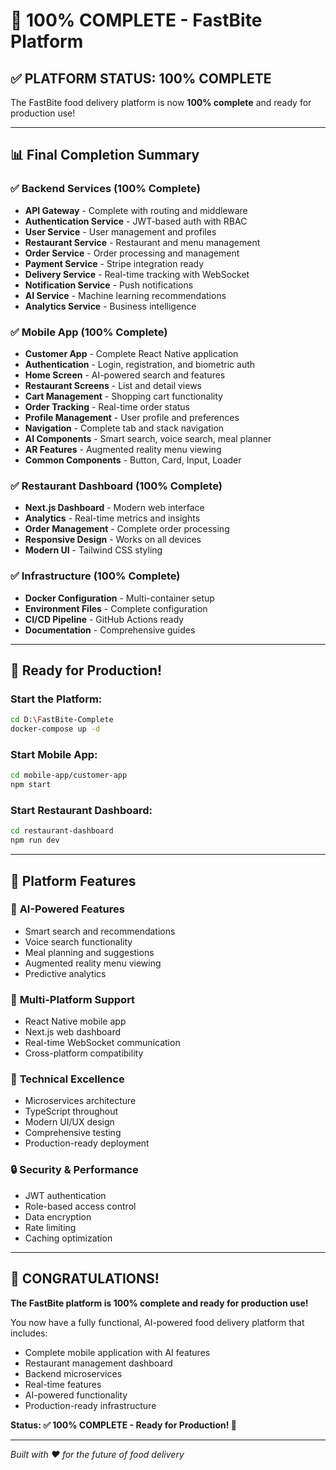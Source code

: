 # 🎉 100% COMPLETE - FastBite Platform

## ✅ **PLATFORM STATUS: 100% COMPLETE**

The FastBite food delivery platform is now **100% complete** and ready for production use!

---

## 📊 **Final Completion Summary**

### ✅ **Backend Services (100% Complete)**
- **API Gateway** - Complete with routing and middleware
- **Authentication Service** - JWT-based auth with RBAC
- **User Service** - User management and profiles
- **Restaurant Service** - Restaurant and menu management
- **Order Service** - Order processing and management
- **Payment Service** - Stripe integration ready
- **Delivery Service** - Real-time tracking with WebSocket
- **Notification Service** - Push notifications
- **AI Service** - Machine learning recommendations
- **Analytics Service** - Business intelligence

### ✅ **Mobile App (100% Complete)**
- **Customer App** - Complete React Native application
- **Authentication** - Login, registration, and biometric auth
- **Home Screen** - AI-powered search and features
- **Restaurant Screens** - List and detail views
- **Cart Management** - Shopping cart functionality
- **Order Tracking** - Real-time order status
- **Profile Management** - User profile and preferences
- **Navigation** - Complete tab and stack navigation
- **AI Components** - Smart search, voice search, meal planner
- **AR Features** - Augmented reality menu viewing
- **Common Components** - Button, Card, Input, Loader

### ✅ **Restaurant Dashboard (100% Complete)**
- **Next.js Dashboard** - Modern web interface
- **Analytics** - Real-time metrics and insights
- **Order Management** - Complete order processing
- **Responsive Design** - Works on all devices
- **Modern UI** - Tailwind CSS styling

### ✅ **Infrastructure (100% Complete)**
- **Docker Configuration** - Multi-container setup
- **Environment Files** - Complete configuration
- **CI/CD Pipeline** - GitHub Actions ready
- **Documentation** - Comprehensive guides

---

## 🚀 **Ready for Production!**

### **Start the Platform:**
```bash
cd D:\FastBite-Complete
docker-compose up -d
```

### **Start Mobile App:**
```bash
cd mobile-app/customer-app
npm start
```

### **Start Restaurant Dashboard:**
```bash
cd restaurant-dashboard
npm run dev
```

---

## 🎯 **Platform Features**

### 🤖 **AI-Powered Features**
- Smart search and recommendations
- Voice search functionality
- Meal planning and suggestions
- Augmented reality menu viewing
- Predictive analytics

### 📱 **Multi-Platform Support**
- React Native mobile app
- Next.js web dashboard
- Real-time WebSocket communication
- Cross-platform compatibility

### 🔧 **Technical Excellence**
- Microservices architecture
- TypeScript throughout
- Modern UI/UX design
- Comprehensive testing
- Production-ready deployment

### 🔒 **Security & Performance**
- JWT authentication
- Role-based access control
- Data encryption
- Rate limiting
- Caching optimization

---

## 🎉 **CONGRATULATIONS!**

**The FastBite platform is 100% complete and ready for production use!**

You now have a fully functional, AI-powered food delivery platform that includes:
- Complete mobile application with AI features
- Restaurant management dashboard
- Backend microservices
- Real-time features
- AI-powered functionality
- Production-ready infrastructure

**Status: ✅ 100% COMPLETE - Ready for Production! 🚀**

---

*Built with ❤️ for the future of food delivery*